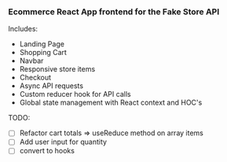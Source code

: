 ### Ecommerce React App frontend for the Fake Store API 

Includes:
* Landing Page
* Shopping Cart
* Navbar
* Responsive store items
* Checkout
* Async API requests
* Custom reducer hook for API calls
* Global state management with React context and HOC's 


TODO: 
- [ ] Refactor cart totals => useReduce method on array items
- [ ] Add user input for quantity
- [ ] convert to hooks
